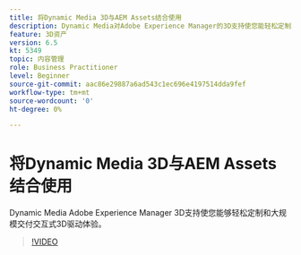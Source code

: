 ```yaml
---
title: 将Dynamic Media 3D与AEM Assets结合使用
description: Dynamic Media对Adobe Experience Manager的3D支持使您能轻松定制和大规模交付交互式3D驱动体验
feature: 3D资产
version: 6.5
kt: 5349
topic: 内容管理
role: Business Practitioner
level: Beginner
source-git-commit: aac86e29887a6ad543c1ec696e4197514dda9fef
workflow-type: tm+mt
source-wordcount: '0'
ht-degree: 0%

---
```



# 将Dynamic Media 3D与AEM Assets结合使用

Dynamic Media Adobe Experience Manager 3D支持使您能够轻松定制和大规模交付交互式3D驱动体验。

>[!VIDEO](https://video.tv.adobe.com/v/35156/?quality=12&learn=on)
